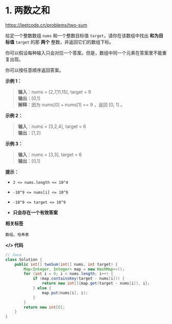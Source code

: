 # 1. 两数之和

https://leetcode.cn/problems/two-sum

给定一个整数数组 `nums` 和一个整数目标值 `target`，请你在该数组中找出 **和为目标值** `target`  的那 **两个** 整数，并返回它们的数组下标。

你可以假设每种输入只会对应一个答案。但是，数组中同一个元素在答案里不能重复出现。

你可以按任意顺序返回答案。

**示例 1：**

> **输入**：nums = [2,7,11,15], target = 9<br>
**输出**：[0,1]<br>
**解释**：因为 nums[0] + nums[1] == 9 ，返回 [0, 1] 。

**示例 2：**

> **输入**：nums = [3,2,4], target = 6<br>
**输出**：[1,2]

**示例 3：**

> **输入**：nums = [3,3], target = 6<br>
**输出**：[0,1]

**提示：**

- `2 <= nums.length <= 10^4`

- `-10^9 <= nums[i] <= 10^9`

- `-10^9 <= target <= 10^9`

- **只会存在一个有效答案**

**相关标签**

`数组`、`哈希表`

**</> 代码**

```java
// Java
class Solution {
    public int[] twoSum(int[] nums, int target) {
        Map<Integer, Integer> map = new HashMap<>();
        for (int i = 0; i < nums.length; i++) {
            if (map.containsKey(target - nums[i])) {
                return new int[]{map.get(target - nums[i]), i};
            } else {
                map.put(nums[i], i);
            }
        }
        return new int[0];
    }
}
```
